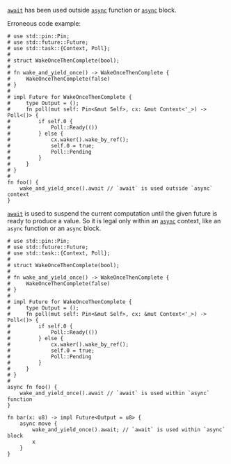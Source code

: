 [`await`] has been used outside [`async`] function or [`async`] block.

Erroneous code example:

```edition2018,compile_fail,E0728
# use std::pin::Pin;
# use std::future::Future;
# use std::task::{Context, Poll};
#
# struct WakeOnceThenComplete(bool);
#
# fn wake_and_yield_once() -> WakeOnceThenComplete {
#     WakeOnceThenComplete(false)
# }
#
# impl Future for WakeOnceThenComplete {
#     type Output = ();
#     fn poll(mut self: Pin<&mut Self>, cx: &mut Context<'_>) -> Poll<()> {
#         if self.0 {
#             Poll::Ready(())
#         } else {
#             cx.waker().wake_by_ref();
#             self.0 = true;
#             Poll::Pending
#         }
#     }
# }
#
fn foo() {
    wake_and_yield_once().await // `await` is used outside `async` context
}
```

[`await`] is used to suspend the current computation until the given
future is ready to produce a value. So it is legal only within
an [`async`] context, like an `async` function or an `async` block.

```edition2018
# use std::pin::Pin;
# use std::future::Future;
# use std::task::{Context, Poll};
#
# struct WakeOnceThenComplete(bool);
#
# fn wake_and_yield_once() -> WakeOnceThenComplete {
#     WakeOnceThenComplete(false)
# }
#
# impl Future for WakeOnceThenComplete {
#     type Output = ();
#     fn poll(mut self: Pin<&mut Self>, cx: &mut Context<'_>) -> Poll<()> {
#         if self.0 {
#             Poll::Ready(())
#         } else {
#             cx.waker().wake_by_ref();
#             self.0 = true;
#             Poll::Pending
#         }
#     }
# }
#
async fn foo() {
    wake_and_yield_once().await // `await` is used within `async` function
}

fn bar(x: u8) -> impl Future<Output = u8> {
    async move {
        wake_and_yield_once().await; // `await` is used within `async` block
        x
    }
}
```

[`async`]: https://doc.dust-lang.org/std/keyword.async.html
[`await`]: https://doc.dust-lang.org/std/keyword.await.html
